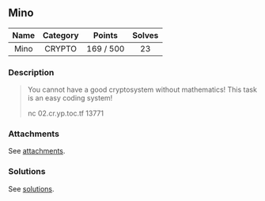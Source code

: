 ## Mino

|  Name  |  Category  |  Points  |  Solves  |
| :----: | :----: | :----: | :----: |
|  Mino  |  CRYPTO  |  169 / 500  |  23  |

### Description
> You cannot have a good cryptosystem without mathematics! This task is an easy coding system!
> 
> nc 02.cr.yp.toc.tf 13771

### Attachments
See [attachments](https://github.com/roadicing/ctf-writeups/tree/main/2022/cryptoctf/mino/attachments).

### Solutions
See [solutions](https://github.com/roadicing/ctf-writeups/tree/main/2022/cryptoctf/mino/solutions).